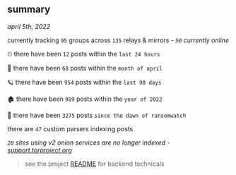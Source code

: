 
## summary
_april 5th, 2022_

currently tracking `95` groups across `135` relays & mirrors - _`50` currently online_

⏲ there have been `12` posts within the `last 24 hours`

🦈 there have been `68` posts within the `month of april`

🪐 there have been `954` posts within the `last 90 days`

🏚 there have been `989` posts within the `year of 2022`

🦕 there have been `3275` posts `since the dawn of ransomwatch`

there are `47` custom parsers indexing posts

_`20` sites using v2 onion services are no longer indexed - [support.torproject.org](https://support.torproject.org/onionservices/v2-deprecation/)_

> see the project [README](https://github.com/thetanz/ransomwatch#ransomwatch--) for backend technicals
